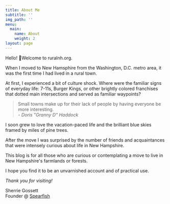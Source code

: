 ```yaml
---
title: About Me
subtitle: ''
img_path: ''
menu:
  main:
    name: About
    weight: 2
layout: page
---
```

Hello! 👋Welcome to ruralnh.org. 

When I moved to New Hamsphire from the Washington, D.C. metro area, it was the first time I had lived in a rural town. 

At first, I experienced a bit of culture shock. Where were the familiar signs of everyday life: 7-11s, Burger Kings, or other brightly colored franchises that dotted main intersections and  served as familiar waypoints? 

<blockquote>Small towns make up for their lack of people by having everyone be more interesting. <br/>
 <cite>- Doris "Granny D" Haddock</cite></blockquote>

I soon grew to love the vacation-paced life and the brilliant blue skies framed by miles of pine trees.

After the move I was surprised by the number of friends and acquaintances that were intensely curious about life in New Hampshire.

This blog is for all those who are curious or contemplating a move to live in New Hampshire's farmlands or forests. 

I hope you find it to be an unvarnished account and of practical use.

_Thank you for visiting!_

Sherrie Gossett\
Founder @ <a href="https://www.spearfishcap.com/" target="blank">Spearfish</a>
